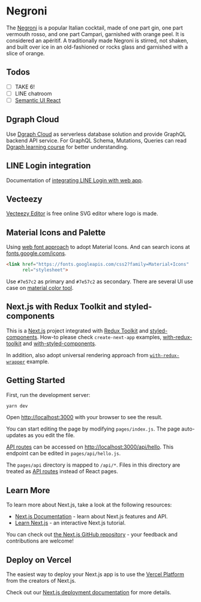 # Negroni

The [Negroni](https://negroni.vercel.app/) is a popular Italian cocktail, made of one part gin, one part vermouth rosso, and one part Campari, garnished with orange peel. It is considered an apéritif. A traditionally made Negroni is stirred, not shaken, and built over ice in an old-fashioned or rocks glass and garnished with a slice of orange.

## Todos

- [ ] TAKE 6!
- [ ] LINE chatroom
- [ ] [Semantic UI React](https://react.semantic-ui.com/)

## Dgraph Cloud

Use [Dgraph Cloud](https://cloud.dgraph.io/_/dashboard) as serverless database solution and provide GraphQL backend API service. For GraphQL Schema, Mutations, Queries can read [Dgraph learning course](https://dgraph.io/learn/courses/messageboardapp/react/develop/graphql/design-app-schema/) for better understanding.

## LINE Login integration

Documentation of [integrating LINE Login with web app](https://developers.line.biz/zh-hant/docs/line-login/integrate-line-login/).

## Vecteezy

[Vecteezy Editor](https://www.vecteezy.com/editor) is free online SVG editor where logo is made.

## Material Icons and Palette

Using [web font approach](https://github.com/google/material-design-icons#using-a-font) to adopt Material Icons. And can search icons at [fonts.google.com/icons](https://fonts.google.com/icons).

```html
<link href="https://fonts.googleapis.com/css2?family=Material+Icons"
      rel="stylesheet">
```

Use `#7e57c2` as primary and `#7e57c2` as secondary. There are several UI use case on [material color tool](https://material.io/resources/color/#!/?view.left=0&view.right=0&primary.color=7E57C2&secondary.color=7E57C2).

## Next.js with Redux Toolkit and styled-components

This is a [Next.js](https://nextjs.org/) project integrated with [Redux Toolkit](https://redux-toolkit.js.org) and [styled-components](https://styled-components.com/). How-to please check `create-next-app` examples, [with-redux-toolkit](https://github.com/vercel/next.js/tree/canary/examples/with-redux-toolkit) and [with-styled-components](https://github.com/vercel/next.js/tree/master/examples/with-styled-components).

In addition, also adopt universal rendering approach from [`with-redux-wrapper`](https://github.com/vercel/next.js/tree/canary/examples/with-redux-wrapper) example.

## Getting Started

First, run the development server:

```bash
yarn dev
```

Open [http://localhost:3000](http://localhost:3000) with your browser to see the result.

You can start editing the page by modifying `pages/index.js`. The page auto-updates as you edit the file.

[API routes](https://nextjs.org/docs/api-routes/introduction) can be accessed on [http://localhost:3000/api/hello](http://localhost:3000/api/hello). This endpoint can be edited in `pages/api/hello.js`.

The `pages/api` directory is mapped to `/api/*`. Files in this directory are treated as [API routes](https://nextjs.org/docs/api-routes/introduction) instead of React pages.

## Learn More

To learn more about Next.js, take a look at the following resources:

- [Next.js Documentation](https://nextjs.org/docs) - learn about Next.js features and API.
- [Learn Next.js](https://nextjs.org/learn) - an interactive Next.js tutorial.

You can check out [the Next.js GitHub repository](https://github.com/vercel/next.js/) - your feedback and contributions are welcome!

## Deploy on Vercel

The easiest way to deploy your Next.js app is to use the [Vercel Platform](https://vercel.com/import?utm_medium=default-template&filter=next.js&utm_source=create-next-app&utm_campaign=create-next-app-readme) from the creators of Next.js.

Check out our [Next.js deployment documentation](https://nextjs.org/docs/deployment) for more details.
